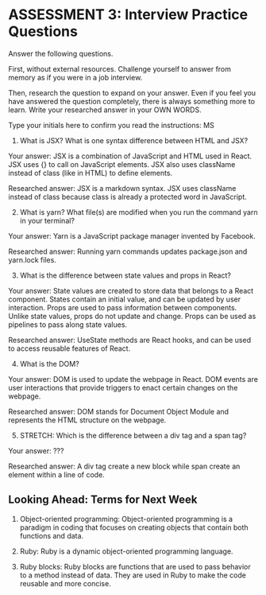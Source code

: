 # ASSESSMENT 3: Interview Practice Questions

Answer the following questions.

First, without external resources. Challenge yourself to answer from memory as if you were in a job interview.

Then, research the question to expand on your answer. Even if you feel you have answered the question completely, there is always something more to learn. Write your researched answer in your OWN WORDS.

Type your initials here to confirm you read the instructions: MS

1. What is JSX? What is one syntax difference between HTML and JSX?

Your answer: JSX is a combination of JavaScript and HTML used in React. JSX uses {} to call on JavaScript elements. JSX also uses className instead of class (like in HTML) to define elements.

Researched answer: JSX is a markdown syntax. JSX uses className instead of class because class is already a protected word in JavaScript.

2. What is yarn? What file(s) are modified when you run the command yarn in your terminal?

Your answer: Yarn is a JavaScript package manager invented by Facebook.

Researched answer: Running yarn commands updates package.json and yarn.lock files.

3. What is the difference between state values and props in React? 

Your answer: State values are created to store data that belongs to a React component. States contain an initial value, and can be updated by user interaction. Props are used to pass information between components. Unlike state values, props do not update and change. Props can be used as pipelines to pass along state values.

Researched answer: UseState methods are React hooks, and can be used to access reusable features of React.

4. What is the DOM?

Your answer: DOM is used to update the webpage in React. DOM events are user interactions that provide triggers to enact certain changes on the webpage.

Researched answer: DOM stands for Document Object Module and represents the HTML structure on the webpage.

5. STRETCH: Which is the difference between a div tag and a span tag?

Your answer: ???

Researched answer: A div tag create a new block while span create an element within a line of code.

## Looking Ahead: Terms for Next Week

1. Object-oriented programming: Object-oriented programming is a paradigm in coding that focuses on creating objects that contain both functions and data.

2. Ruby: Ruby is a dynamic object-oriented programming language.

3. Ruby blocks: Ruby blocks are functions that are used to pass behavior to a method instead of data. They are used in Ruby to make the code reusable and more concise.
